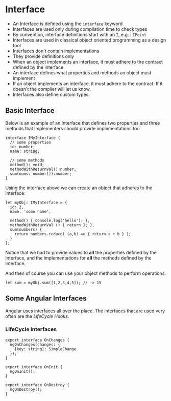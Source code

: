 # Interface

- An Interface is defined using the `interface` keyword
- Interfaces are used only during compilation time to check types
- By convention, interface definitions start with an `I`, e.g. : `IPoint`
- Interfaces are used in classical object oriented programming as a design tool
- Interfaces don't contain implementations
- They provide definitions only
- When an object implements an interface, it must adhere to the contract defined by the interface
- An interface defines what properties and methods an object must implement
- If an object implements an interface, it must adhere to the contract. If it doesn't the compiler will let us know.
- Interfaces also define custom types

## Basic Interface

Below is an example of an Interface that defines two properties and three methods that implementers should provide implementations for:

~~~~ {.numberLines .java language=java startFrom="1"}
interface IMyInterface {
  // some properties
  id: number;
  name: string;

  // some methods
  method(): void;
  methodWithReturnVal():number;
  sum(nums: number[]):number;
}
~~~~~~~~~

Using the interface above we can create an object that adheres to the interface:

~~~~ {.numberLines .java language=java startFrom="1"}
let myObj: IMyInterface = {
  id: 2,
  name: 'some name',

  method() { console.log('hello'); },
  methodWithReturnVal () { return 2; },
  sum(numbers) {
    return numbers.reduce( (a,b) => { return a + b } );
  }
};
~~~~~~~~~

Notice that we had to provide values to **all** the properties defined by the Interface, and the implementations for **all** the methods defined by the Interface.

And then of course you can use your object methods to perform operations:

~~~~ {.numberLines .java language=java startFrom="1"}
let sum = myObj.sum([1,2,3,4,5]); // -> 15
~~~~~~~~~

## Some Angular Interfaces

Angular uses interfaces all over the place. The interfaces that are used very often are the *LifeCycle Hooks*.

### LifeCycle Interfaces

~~~~ {.numberLines .java language=java startFrom="1"}
export interface OnChanges {
  ngOnChanges(changes: {
    [key: string]: SimpleChange
  });
}

export interface OnInit {
  ngOnInit();
}

export interface OnDestroy {
  ngOnDestroy();
}

~~~~~~~~~
